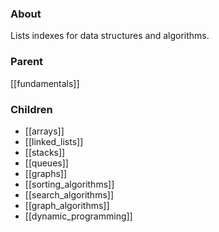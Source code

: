### About
Lists indexes for data structures and algorithms.

### Parent
[[fundamentals]]

### Children
- [[arrays]]
- [[linked_lists]]
- [[stacks]]
- [[queues]]
- [[graphs]]
- [[sorting_algorithms]]
- [[search_algorithms]]
- [[graph_algorithms]]
- [[dynamic_programming]]
